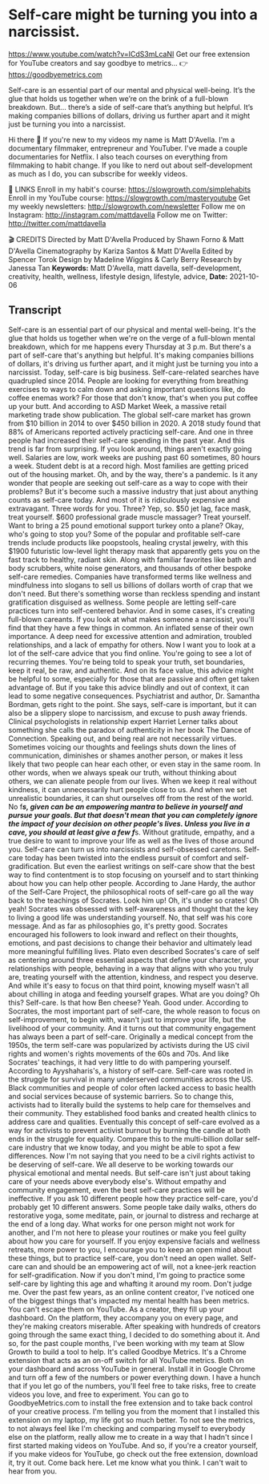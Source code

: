 # Self-care might be turning you into a narcissist.
https://www.youtube.com/watch?v=ICdS3mLcaNI
Get our free extension for YouTube creators and say goodbye to metrics…
👉 https://goodbyemetrics.com

Self-care is an essential part of our mental and physical well-being. It’s the glue that holds us together when we’re on the brink of a full-blown breakdown. But… there’s a side of self-care that’s anything but helpful. It’s making companies billions of dollars, driving us further apart and it might just be turning you into a narcissist.

Hi there 👋 If you're new to my videos my name is Matt D'Avella. I'm a documentary filmmaker, entrepreneur and YouTuber. I've made a couple documentaries for Netflix. I also teach courses on everything from filmmaking to habit change. If you like to nerd out about self-development as much as I do, you can subscribe for weekly videos.

🔗 LINKS
Enroll in my habit's course:  https://slowgrowth.com/simplehabits
Enroll in my YouTube course:  https://slowgrowth.com/masteryoutube
Get my weekly newsletters:  http://slowgrowth.com/newsletter
Follow me on Instagram:  http://instagram.com/mattdavella
Follow me on Twitter:  http://twitter.com/mattdavella

🎬 CREDITS
Directed by Matt D'Avella
Produced by Shawn Forno & Matt D'Avella
Cinematography by Kariza Santos & Matt D'Avella
Edited by Spencer Torok
Design by Madeline Wiggins & Carly Berry
Research by Janessa Tan
**Keywords:** Matt D'Avella, matt davella, self-development, creativity, health, wellness, lifestyle design, lifestyle, advice, 
**Date:** 2021-10-06

## Transcript
 Self-care is an essential part of our physical and mental well-being. It's the glue that holds us together when we're on the verge of a full-blown mental breakdown, which for me happens every Thursday at 3 p.m. But there's a part of self-care that's anything but helpful. It's making companies billions of dollars, it's driving us further apart, and it might just be turning you into a narcissist. Today, self-care is big business. Self-care-related searches have quadrupled since 2014. People are looking for everything from breathing exercises to ways to calm down and asking important questions like, do coffee enemas work? For those that don't know, that's when you put coffee up your butt. And according to ASD Market Week, a massive retail marketing trade show publication. The global self-care market has grown from $10 billion in 2014 to over $450 billion in 2020. A 2018 study found that 88% of Americans reported actively practicing self-care. And one in three people had increased their self-care spending in the past year. And this trend is far from surprising. If you look around, things aren't exactly going well. Salaries are low, work weeks are pushing past 60 sometimes, 80 hours a week. Student debt is at a record high. Most families are getting priced out of the housing market. Oh, and by the way, there's a pandemic. Is it any wonder that people are seeking out self-care as a way to cope with their problems? But it's become such a massive industry that just about anything counts as self-care today. And most of it is ridiculously expensive and extravagant. Three words for you. Three? Yep, so. $50 jet lag, face mask, treat yourself. $600 professional grade muscle massager? Treat yourself. Want to bring a 25 pound emotional support turkey onto a plane? Okay, who's going to stop you? Some of the popular and profitable self-care trends include products like poopstools, healing crystal jewelry, with this $1900 futuristic low-level light therapy mask that apparently gets you on the fast track to healthy, radiant skin. Along with familiar favorites like bath and body scrubbers, white noise generators, and thousands of other bespoke self-care remedies. Companies have transformed terms like wellness and mindfulness into slogans to sell us billions of dollars worth of crap that we don't need. But there's something worse than reckless spending and instant gratification disguised as wellness. Some people are letting self-care practices turn into self-centered behavior. And in some cases, it's creating full-blown careants. If you look at what makes someone a narcissist, you'll find that they have a few things in common. An inflated sense of their own importance. A deep need for excessive attention and admiration, troubled relationships, and a lack of empathy for others. Now I want you to look at a lot of the self-care advice that you find online. You're going to see a lot of recurring themes. You're being told to speak your truth, set boundaries, keep it real, be raw, and authentic. And on its face value, this advice might be helpful to some, especially for those that are passive and often get taken advantage of. But if you take this advice blindly and out of context, it can lead to some negative consequences. Psychiatrist and author, Dr. Samantha Bordman, gets right to the point. She says, self-care is important, but it can also be a slippery slope to narcissism, and excuse to push away friends. Clinical psychologists in relationship expert Harriet Lerner talks about something she calls the paradox of authenticity in her book The Dance of Connection. Speaking out, and being real are not necessarily virtues. Sometimes voicing our thoughts and feelings shuts down the lines of communication, diminishes or shames another person, or makes it less likely that two people can hear each other, or even stay in the same room. In other words, when we always speak our truth, without thinking about others, we can alienate people from our lives. When we keep it real without kindness, it can unnecessarily hurt people close to us. And when we set unrealistic boundaries, it can shut ourselves off from the rest of the world. No f***s, given can be an empowering mantra to believe in yourself and pursue your goals. But that doesn't mean that you can completely ignore the impact of your decision on other people's lives. Unless you live in a cave, you should at least give a few f***s. Without gratitude, empathy, and a true desire to want to improve your life as well as the lives of those around you. Self-care can turn us into narcissists and self-obsessed caretons. Self-care today has been twisted into the endless pursuit of comfort and self-gradification. But even the earliest writings on self-care show that the best way to find contentment is to stop focusing on yourself and to start thinking about how you can help other people. According to Jane Hardy, the author of the Self-Care Project, the philosophical roots of self-care go all the way back to the teachings of Socrates. Look him up! Oh, it's under so crates! Oh yeah! Socrates was obsessed with self-awareness and thought that the key to living a good life was understanding yourself. No, that self was his core message. And as far as philosophies go, it's pretty good. Socrates encouraged his followers to look inward and reflect on their thoughts, emotions, and past decisions to change their behavior and ultimately lead more meaningful fulfilling lives. Plato even described Socrates's care of self as centering around three essential aspects that define your character, your relationships with people, behaving in a way that aligns with who you truly are, treating yourself with the attention, kindness, and respect you deserve. And while it's easy to focus on that third point, knowing myself wasn't all about chilling in atoga and feeding yourself grapes. What are you doing? Oh this? Self-care. Is that how Ben cheese? Yeah. Good under. According to Socrates, the most important part of self-care, the whole reason to focus on self-improvement, to begin with, wasn't just to improve your life, but the livelihood of your community. And it turns out that community engagement has always been a part of self-care. Originally a medical concept from the 1950s, the term self-care was popularized by activists during the US civil rights and women's rights movements of the 60s and 70s. And like Socrates' teachings, it had very little to do with pampering yourself. According to Ayyshaharis's, a history of self-care. Self-care was rooted in the struggle for survival in many underserved communities across the US. Black communities and people of color often lacked access to basic health and social services because of systemic barriers. So to change this, activists had to literally build the systems to help care for themselves and their community. They established food banks and created health clinics to address care and qualities. Eventually this concept of self-care evolved as a way for activists to prevent activist burnout by burning the candle at both ends in the struggle for equality. Compare this to the multi-billion dollar self-care industry that we know today, and you might be able to spot a few differences. Now I'm not saying that you need to be a civil rights activist to be deserving of self-care. We all deserve to be working towards our physical emotional and mental needs. But self-care isn't just about taking care of your needs above everybody else's. Without empathy and community engagement, even the best self-care practices will be ineffective. If you ask 10 different people how they practice self-care, you'd probably get 10 different answers. Some people take daily walks, others do restorative yoga, some meditate, pain, or journal to distress and recharge at the end of a long day. What works for one person might not work for another, and I'm not here to please your routines or make you feel guilty about how you care for yourself. If you enjoy expensive facials and wellness retreats, more power to you, I encourage you to keep an open mind about these things, but to practice self-care, you don't need an open wallet. Self-care can and should be an empowering act of will, not a knee-jerk reaction for self-gradification. Now if you don't mind, I'm going to practice some self-care by lighting this age and whafting it around my room. Don't judge me. Over the past few years, as an online content creator, I've noticed one of the biggest things that's impacted my mental health has been metrics. You can't escape them on YouTube. As a creator, they fill up your dashboard. On the platform, they accompany you on every page, and they're making creators miserable. After speaking with hundreds of creators going through the same exact thing, I decided to do something about it. And so, for the past couple months, I've been working with my team at Slow Growth to build a tool to help. It's called Goodbye Metrics. It's a Chrome extension that acts as an on-off switch for all YouTube metrics. Both on your dashboard and across YouTube in general. Install it in Google Chrome and turn off a few of the numbers or power everything down. I have a hunch that if you let go of the numbers, you'll feel free to take risks, free to create videos you love, and free to experiment. You can go to GoodbyeMetrics.com to install the free extension and to take back control of your creative process. I'm telling you from the moment that I installed this extension on my laptop, my life got so much better. To not see the metrics, to not always feel like I'm checking and comparing myself to everybody else on the platform, really allow me to create in a way that I hadn't since I first started making videos on YouTube. And so, if you're a creator yourself, if you make videos for YouTube, go check out the free extension, download it, try it out. Come back here. Let me know what you think. I can't wait to hear from you.
